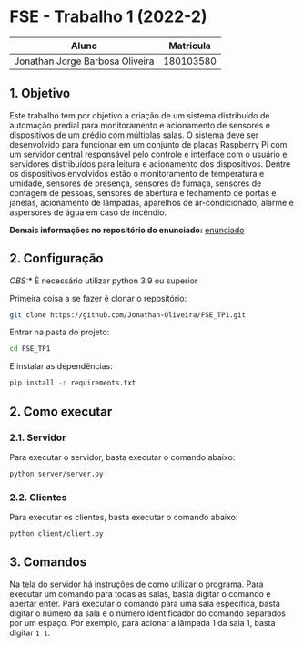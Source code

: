 # FSE - Trabalho 1 (2022-2)

| Aluno | Matricula |
| :---:|:---: |
| Jonathan Jorge Barbosa Oliveira | 180103580 |

## 1. Objetivo

Este trabalho tem por objetivo a criação de um sistema distribuído de automação predial para monitoramento e acionamento de sensores e dispositivos de um prédio com múltiplas salas. O sistema deve ser desenvolvido para funcionar em um conjunto de placas Raspberry Pi com um servidor central responsável pelo controle e interface com o usuário e servidores distribuídos para leitura e acionamento dos dispositivos. Dentre os dispositivos envolvidos estão o monitoramento de temperatura e umidade, sensores de presença, sensores de fumaça, sensores de contagem de pessoas, sensores de abertura e fechamento de portas e janelas, acionamento de lâmpadas, aparelhos de ar-condicionado, alarme e aspersores de água em caso de incêndio.

**Demais informações no repositório do enunciado:** [enunciado](https://gitlab.com/fse_fga/trabalhos-2022_2/trabalho-1-2022-2)

## 2. Configuração

*OBS:** È necessário utilizar python 3.9 ou superior

Primeira coisa a se fazer é clonar o repositório:

```bash
git clone https://github.com/Jonathan-Oliveira/FSE_TP1.git
```

Entrar na pasta do projeto:

```bash
cd FSE_TP1
```

E instalar as dependências:

```bash
pip install -r requirements.txt
```

## 2. Como executar

### 2.1. Servidor

Para executar o servidor, basta executar o comando abaixo:

```bash
python server/server.py
```

### 2.2. Clientes

Para executar os clientes, basta executar o comando abaixo:

```bash
python client/client.py
```

## 3. Comandos

Na tela do servidor há instruções de como utilizar o programa. Para executar um comando para todas as salas, basta digitar o comando e apertar enter. Para executar o comando para uma sala específica, basta digitar o  número da sala e o número identificador do comando separados por um espaço. Por exemplo, para acionar a lâmpada 1 da sala 1, basta digitar `1 1`. 
